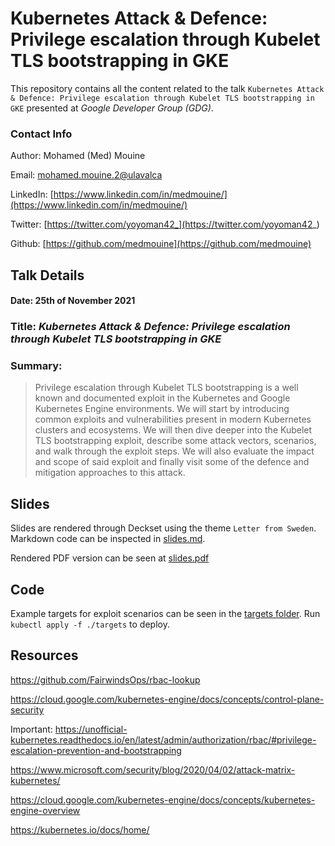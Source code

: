 # Kubernetes Attack & Defence: Privilege escalation through Kubelet TLS bootstrapping in GKE
This repository contains all the content related to the talk `Kubernetes Attack & Defence: Privilege escalation through Kubelet TLS bootstrapping in GKE` presented at *Google Developer Group (GDG)*.

### Contact Info
Author: Mohamed (Med) Mouine

Email: [mohamed.mouine.2@ulavalca](mailto:mohamed.mouine.2@ulavalca)

LinkedIn: [https://www.linkedin.com/in/medmouine/](https://www.linkedin.com/in/medmouine/)

Twitter: [https://twitter.com/yoyoman42_](https://twitter.com/yoyoman42_)

Github: [https://github.com/medmouine](https://github.com/medmouine)

## Talk Details
#### Date: 25th of November 2021
### Title: _**Kubernetes Attack & Defence: Privilege escalation through Kubelet TLS bootstrapping in GKE**_
### Summary:
> Privilege escalation through Kubelet TLS bootstrapping is a well known and documented exploit in the Kubernetes and Google Kubernetes Engine environments. We will start by introducing common exploits and vulnerabilities present in modern Kubernetes clusters and ecosystems. We will then dive deeper into the Kubelet TLS bootstrapping exploit, describe some attack vectors, scenarios, and walk through the exploit steps. We will also evaluate the impact and scope of said exploit and finally visit some of the defence and mitigation approaches to this attack.

## Slides

Slides are rendered through Deckset using the theme `Letter from Sweden`. Markdown code can be inspected in [slides.md](./slides.md).


Rendered PDF version can be seen at [slides.pdf](./slides.pdf)

## Code
Example targets for exploit scenarios can be seen in the [targets folder](./targets). Run `kubectl apply -f ./targets` to deploy.

## Resources
https://github.com/FairwindsOps/rbac-lookup

https://cloud.google.com/kubernetes-engine/docs/concepts/control-plane-security

Important: https://unofficial-kubernetes.readthedocs.io/en/latest/admin/authorization/rbac/#privilege-escalation-prevention-and-bootstrapping

https://www.microsoft.com/security/blog/2020/04/02/attack-matrix-kubernetes/

https://cloud.google.com/kubernetes-engine/docs/concepts/kubernetes-engine-overview

https://kubernetes.io/docs/home/